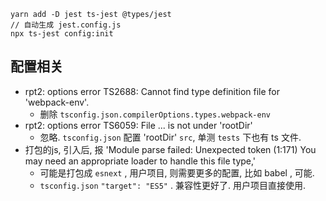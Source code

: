 

```
yarn add -D jest ts-jest @types/jest
// 自动生成 jest.config.js
npx ts-jest config:init
```

## 配置相关

* rpt2: options error TS2688: Cannot find type definition file for 'webpack-env'.
  * 删除 `tsconfig.json.compilerOptions.types.webpack-env`
* rpt2: options error TS6059: File ... is not under 'rootDir'
  * 忽略. `tsconfig.json` 配置 'rootDir' `src`, 单测 `tests` 下也有 ts 文件.
* 打包的js, 引入后, 报 'Module parse failed: Unexpected token (1:171)
  You may need an appropriate loader to handle this file type,'
  * 可能是打包成 `esnext` , 用户项目, 则需要更多的配置, 比如 babel , 可能.
  * `tsconfig.json` `"target": "ES5"` . 兼容性更好了. 用户项目直接使用.